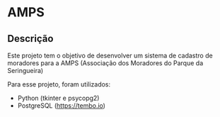 # AMPS

## Descrição

Este projeto tem o objetivo de desenvolver um sistema de cadastro de moradores para a AMPS (Associação dos Moradores do Parque da Seringueira)

Para esse projeto, foram utilizados:
* Python (tkinter e psycopg2)
* PostgreSQL (https://tembo.io)
